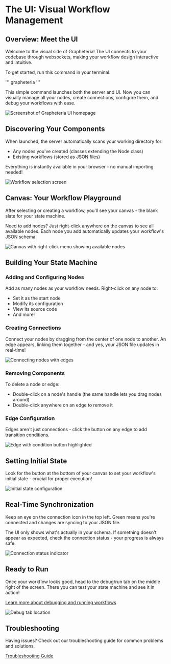 # The UI: Visual Workflow Management

## Overview: Meet the UI

Welcome to the visual side of Grapheteria! The UI connects to your codebase through websockets, making your workflow design interactive and intuitive.

To get started, run this command in your terminal:

'''
grapheteria
'''

This simple command launches both the server and UI. Now you can visually manage all your nodes, create connections, configure them, and debug your workflows with ease.

![Screenshot of Grapheteria UI homepage](placeholder-for-ui-homepage.png)

## Discovering Your Components

When launched, the server automatically scans your working directory for:
- Any nodes you've created (classes extending the Node class)
- Existing workflows (stored as JSON files)

Everything is instantly available in your browser - no manual importing needed!

![Workflow selection screen](placeholder-for-workflow-selection.png)

## Canvas: Your Workflow Playground

After selecting or creating a workflow, you'll see your canvas - the blank slate for your state machine.

Need to add nodes? Just right-click anywhere on the canvas to see all available nodes. Each node you add automatically updates your workflow's JSON schema.

![Canvas with right-click menu showing available nodes](placeholder-for-canvas-rightclick.png)

## Building Your State Machine

### Adding and Configuring Nodes
Add as many nodes as your workflow needs. Right-click on any node to:
- Set it as the start node
- Modify its configuration
- View its source code
- And more!

### Creating Connections
Connect your nodes by dragging from the center of one node to another. An edge appears, linking them together - and yes, your JSON file updates in real-time!

![Connecting nodes with edges](placeholder-for-edge-creation.png)

### Removing Components
To delete a node or edge:
- Double-click on a node's handle (the same handle lets you drag nodes around)
- Double-click anywhere on an edge to remove it

### Edge Configuration
Edges aren't just connections - click the button on any edge to add transition conditions.

![Edge with condition button highlighted](placeholder-for-edge-condition.png)

## Setting Initial State

Look for the button at the bottom of your canvas to set your workflow's initial state - crucial for proper execution!

![Initial state configuration](placeholder-for-initial-state.png)

## Real-Time Synchronization

Keep an eye on the connection icon in the top left. Green means you're connected and changes are syncing to your JSON file.

The UI only shows what's actually in your schema. If something doesn't appear as expected, check the connection status - your progress is always safe.

![Connection status indicator](placeholder-for-connection-status.png)

## Ready to Run

Once your workflow looks good, head to the debug/run tab on the middle right of the screen. There you can test your state machine and see it in action!

[Learn more about debugging and running workflows](placeholder-link-to-debug-doc)

![Debug tab location](placeholder-for-debug-tab.png)

## Troubleshooting

Having issues? Check out our troubleshooting guide for common problems and solutions.

[Troubleshooting Guide](placeholder-link-to-troubleshoot-doc)